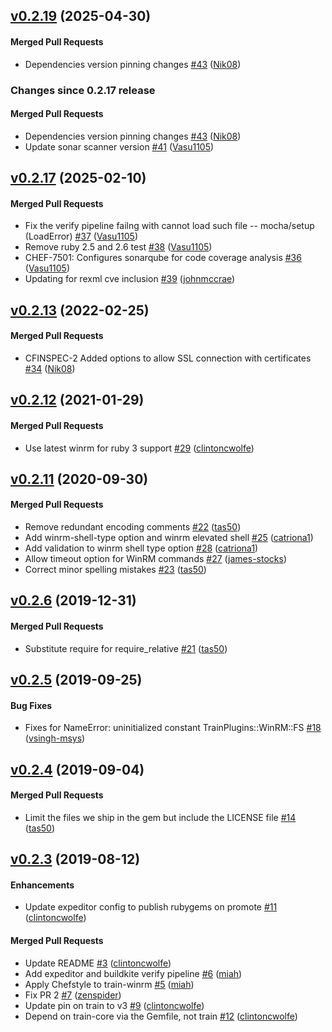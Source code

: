 <!-- latest_release 0.2.19 -->
## [v0.2.19](https://github.com/inspec/train-winrm/tree/v0.2.19) (2025-04-30)

#### Merged Pull Requests
- Dependencies version pinning changes [#43](https://github.com/inspec/train-winrm/pull/43) ([Nik08](https://github.com/Nik08))
<!-- latest_release -->

<!-- release_rollup since=0.2.17 -->
### Changes since 0.2.17 release

#### Merged Pull Requests
- Dependencies version pinning changes [#43](https://github.com/inspec/train-winrm/pull/43) ([Nik08](https://github.com/Nik08)) <!-- 0.2.19 -->
- Update sonar scanner version [#41](https://github.com/inspec/train-winrm/pull/41) ([Vasu1105](https://github.com/Vasu1105)) <!-- 0.2.18 -->
<!-- release_rollup -->

<!-- latest_stable_release -->
## [v0.2.17](https://github.com/inspec/train-winrm/tree/v0.2.17) (2025-02-10)

#### Merged Pull Requests
- Fix the verify pipeline failng with cannot load such file -- mocha/setup (LoadError) [#37](https://github.com/inspec/train-winrm/pull/37) ([Vasu1105](https://github.com/Vasu1105))
- Remove ruby 2.5 and 2.6 test  [#38](https://github.com/inspec/train-winrm/pull/38) ([Vasu1105](https://github.com/Vasu1105))
- CHEF-7501: Configures sonarqube for code coverage analysis [#36](https://github.com/inspec/train-winrm/pull/36) ([Vasu1105](https://github.com/Vasu1105))
- Updating for rexml cve inclusion [#39](https://github.com/inspec/train-winrm/pull/39) ([johnmccrae](https://github.com/johnmccrae))
<!-- latest_stable_release -->

## [v0.2.13](https://github.com/inspec/train-winrm/tree/v0.2.13) (2022-02-25)

#### Merged Pull Requests
- CFINSPEC-2 Added options to allow SSL connection with certificates [#34](https://github.com/inspec/train-winrm/pull/34) ([Nik08](https://github.com/Nik08))

## [v0.2.12](https://github.com/inspec/train-winrm/tree/v0.2.12) (2021-01-29)

#### Merged Pull Requests
- Use latest winrm for ruby 3 support [#29](https://github.com/inspec/train-winrm/pull/29) ([clintoncwolfe](https://github.com/clintoncwolfe))

## [v0.2.11](https://github.com/inspec/train-winrm/tree/v0.2.11) (2020-09-30)

#### Merged Pull Requests
- Remove redundant encoding comments [#22](https://github.com/inspec/train-winrm/pull/22) ([tas50](https://github.com/tas50))
- Add winrm-shell-type option and winrm elevated shell [#25](https://github.com/inspec/train-winrm/pull/25) ([catriona1](https://github.com/catriona1))
- Add validation to winrm shell type option [#28](https://github.com/inspec/train-winrm/pull/28) ([catriona1](https://github.com/catriona1))
- Allow timeout option for WinRM commands [#27](https://github.com/inspec/train-winrm/pull/27) ([james-stocks](https://github.com/james-stocks))
- Correct minor spelling mistakes [#23](https://github.com/inspec/train-winrm/pull/23) ([tas50](https://github.com/tas50))

## [v0.2.6](https://github.com/inspec/train-winrm/tree/v0.2.6) (2019-12-31)

#### Merged Pull Requests
- Substitute require for require_relative [#21](https://github.com/inspec/train-winrm/pull/21) ([tas50](https://github.com/tas50))

## [v0.2.5](https://github.com/inspec/train-winrm/tree/v0.2.5) (2019-09-25)

#### Bug Fixes
- Fixes for NameError: uninitialized constant TrainPlugins::WinRM::FS [#18](https://github.com/inspec/train-winrm/pull/18) ([vsingh-msys](https://github.com/vsingh-msys))

## [v0.2.4](https://github.com/inspec/train-winrm/tree/v0.2.4) (2019-09-04)

#### Merged Pull Requests
- Limit the files we ship in the gem but include the LICENSE file [#14](https://github.com/inspec/train-winrm/pull/14) ([tas50](https://github.com/tas50))

## [v0.2.3](https://github.com/inspec/train-winrm/tree/v0.2.3) (2019-08-12)

#### Enhancements
- Update expeditor config to publish rubygems on promote [#11](https://github.com/inspec/train-winrm/pull/11) ([clintoncwolfe](https://github.com/clintoncwolfe))

#### Merged Pull Requests
- Update README [#3](https://github.com/inspec/train-winrm/pull/3) ([clintoncwolfe](https://github.com/clintoncwolfe))
- Add expeditor and buildkite verify pipeline [#6](https://github.com/inspec/train-winrm/pull/6) ([miah](https://github.com/miah))
- Apply Chefstyle to train-winrm [#5](https://github.com/inspec/train-winrm/pull/5) ([miah](https://github.com/miah))
- Fix PR 2 [#7](https://github.com/inspec/train-winrm/pull/7) ([zenspider](https://github.com/zenspider))
- Update pin on train to v3 [#9](https://github.com/inspec/train-winrm/pull/9) ([clintoncwolfe](https://github.com/clintoncwolfe))
- Depend on train-core via the Gemfile, not train [#12](https://github.com/inspec/train-winrm/pull/12) ([clintoncwolfe](https://github.com/clintoncwolfe))